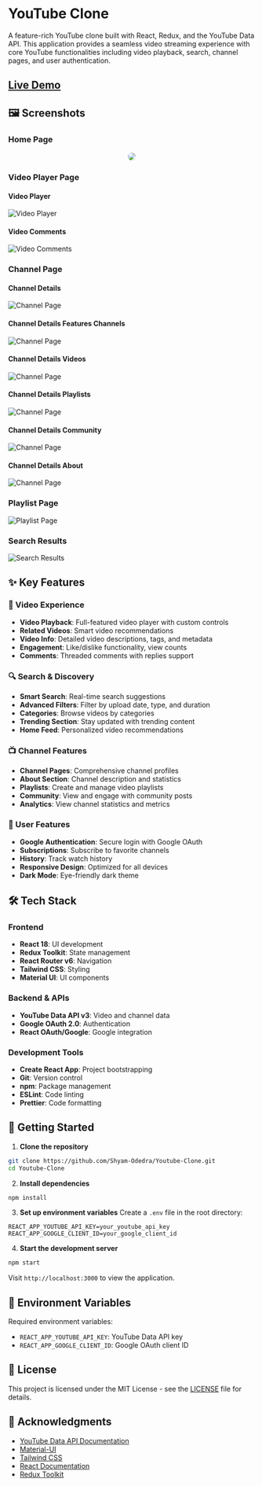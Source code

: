 # YouTube Clone

A feature-rich YouTube clone built with React, Redux, and the YouTube Data API. This application provides a seamless video streaming experience with core YouTube functionalities including video playback, search, channel pages, and user authentication.

## [Live Demo](https://react--clone-31467.web.app/)

## 🖼️ Screenshots

### Home Page
<p align="center">
  <img src="./screenshots/Home_Page_1.png" style="border: 1px solid white; border-radius: 10px;">
</p>

### Video Player Page
#### Video Player
![Video Player](./screenshots/Video_Page_1.png)

#### Video Comments
![Video Comments](./screenshots/Video_Page_2.png)

### Channel Page
#### Channel Details 
![Channel Page](./screenshots/Channel_Details_Page_1.png)

#### Channel Details Features Channels
![Channel Page](./screenshots/Channel_Details_Page_2.png)

#### Channel Details Videos
![Channel Page](./screenshots/Channel_Details_Page_3.png)

#### Channel Details Playlists
![Channel Page](./screenshots/Channel_Details_Page_4.png)

#### Channel Details Community
![Channel Page](./screenshots/Channel_Details_Page_5.png)

#### Channel Details About
![Channel Page](./screenshots/Channel_Details_Page_6.png)

### Playlist Page
![Playlist Page](./screenshots/Playlist_Details_Page.png)

### Search Results
![Search Results](./screenshots/Search_Page.png)

## ✨ Key Features

### 🎥 Video Experience
- **Video Playback**: Full-featured video player with custom controls
- **Related Videos**: Smart video recommendations
- **Video Info**: Detailed video descriptions, tags, and metadata
- **Engagement**: Like/dislike functionality, view counts
- **Comments**: Threaded comments with replies support

### 🔍 Search & Discovery
- **Smart Search**: Real-time search suggestions
- **Advanced Filters**: Filter by upload date, type, and duration
- **Categories**: Browse videos by categories
- **Trending Section**: Stay updated with trending content
- **Home Feed**: Personalized video recommendations

### 📺 Channel Features
- **Channel Pages**: Comprehensive channel profiles
- **About Section**: Channel description and statistics
- **Playlists**: Create and manage video playlists
- **Community**: View and engage with community posts
- **Analytics**: View channel statistics and metrics

### 👤 User Features
- **Google Authentication**: Secure login with Google OAuth
- **Subscriptions**: Subscribe to favorite channels
- **History**: Track watch history
- **Responsive Design**: Optimized for all devices
- **Dark Mode**: Eye-friendly dark theme

## 🛠️ Tech Stack

### Frontend
- **React 18**: UI development
- **Redux Toolkit**: State management
- **React Router v6**: Navigation
- **Tailwind CSS**: Styling
- **Material UI**: UI components

### Backend & APIs
- **YouTube Data API v3**: Video and channel data
- **Google OAuth 2.0**: Authentication
- **React OAuth/Google**: Google integration

### Development Tools
- **Create React App**: Project bootstrapping
- **Git**: Version control
- **npm**: Package management
- **ESLint**: Code linting
- **Prettier**: Code formatting

## 🚀 Getting Started

1. **Clone the repository**

```bash
git clone https://github.com/Shyam-Odedra/Youtube-Clone.git
cd Youtube-Clone
```

2. **Install dependencies**

```bash
npm install
```

3. **Set up environment variables**
Create a `.env` file in the root directory:
```env
REACT_APP_YOUTUBE_API_KEY=your_youtube_api_key
REACT_APP_GOOGLE_CLIENT_ID=your_google_client_id
```

4. **Start the development server**
```bash
npm start
```

Visit `http://localhost:3000` to view the application.

## 📝 Environment Variables

Required environment variables:
- `REACT_APP_YOUTUBE_API_KEY`: YouTube Data API key
- `REACT_APP_GOOGLE_CLIENT_ID`: Google OAuth client ID

## 📄 License

This project is licensed under the MIT License - see the [LICENSE](LICENSE) file for details.

## 👏 Acknowledgments

- [YouTube Data API Documentation](https://developers.google.com/youtube/v3)
- [Material-UI](https://mui.com/)
- [Tailwind CSS](https://tailwindcss.com/)
- [React Documentation](https://reactjs.org/)
- [Redux Toolkit](https://redux-toolkit.js.org/)
